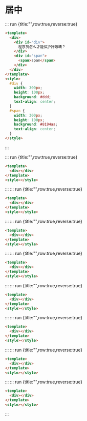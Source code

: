 # 居中

::: run {title:"",row:true,reverse:true}

```html
<template>
  <div>
    <div id="div">
      程序员怎么才能保护好眼睛？
    </div>
    <div id="span">
      <span>span</span>
    </div>
  </div>
</template>
<style>
  #div {
    width: 300px;
    height: 100px;
    background: #ddd;
    text-align: center;
  }
  #span {
    width: 300px;
    height: 100px;
    background: #8194aa;
    text-align: center;
  }
</style>
```

:::

::: run {title:"",row:true,reverse:true}

```html
<template>
  <div></div>
</template>
<style></style>
```

:::
::: run {title:"",row:true,reverse:true}

```html
<template>
  <div></div>
</template>
<style></style>
```

:::
::: run {title:"",row:true,reverse:true}

```html
<template>
  <div></div>
</template>
<style></style>
```

:::
::: run {title:"",row:true,reverse:true}

```html
<template>
  <div></div>
</template>
<style></style>
```

:::
::: run {title:"",row:true,reverse:true}

```html
<template>
  <div></div>
</template>
<style></style>
```

:::
::: run {title:"",row:true,reverse:true}

```html
<template>
  <div></div>
</template>
<style></style>
```

:::
::: run {title:"",row:true,reverse:true}

```html
<template>
  <div></div>
</template>
<style></style>
```

:::
::: run {title:"",row:true,reverse:true}

```html
<template>
  <div></div>
</template>
<style></style>
```

:::
